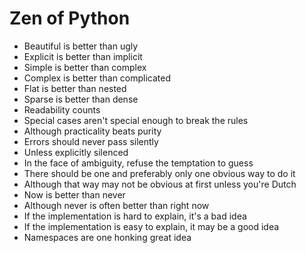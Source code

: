 # Zen of Python

- Beautiful is better than ugly
- Explicit is better than implicit
- Simple is better than complex
- Complex is better than complicated
- Flat is better than nested
- Sparse is better than dense
- Readability counts
- Special cases aren't special enough to break the rules
- Although practicality beats purity
- Errors should never pass silently
- Unless explicitly silenced
- In the face of ambiguity, refuse the temptation to guess
- There should be one and preferably only one obvious way to do it
- Although that way may not be obvious at first unless you're Dutch
- Now is better than never
- Although never is often better than right now
- If the implementation is hard to explain, it's a bad idea
- If the implementation is easy to explain, it may be a good idea
- Namespaces are one honking great idea
